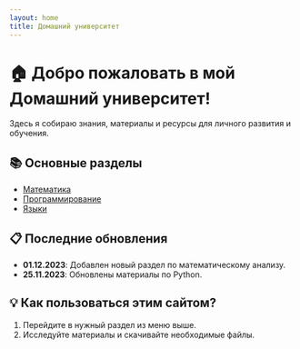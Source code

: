 ```yaml
---
layout: home
title: Домашний университет
---
```


# 🏠 Добро пожаловать в мой Домашний университет!

Здесь я собираю знания, материалы и ресурсы для личного развития и обучения.

## 📚 Основные разделы

- [Математика](/mathematics)
- [Программирование](/programming)
- [Языки](/languages)

## 📋 Последние обновления

- **01.12.2023**: Добавлен новый раздел по математическому анализу.
- **25.11.2023**: Обновлены материалы по Python.

## 💡 Как пользоваться этим сайтом?

1. Перейдите в нужный раздел из меню выше.
2. Исследуйте материалы и скачивайте необходимые файлы.
